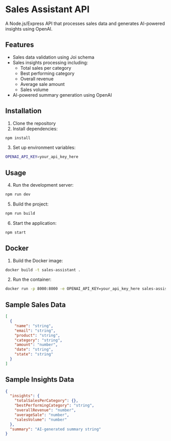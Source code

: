 # Sales Assistant API

A Node.js/Express API that processes sales data and generates AI-powered insights using OpenAI.

## Features

- Sales data validation using Joi schema
- Sales insights processing including:
  - Total sales per category
  - Best performing category
  - Overall revenue
  - Average sale amount
  - Sales volume
- AI-powered summary generation using OpenAI

## Installation

1. Clone the repository
2. Install dependencies:
```sh
npm install
```
3. Set up environment variables:
```sh
OPENAI_API_KEY=your_api_key_here
```

## Usage

4. Run the development server:
```sh
npm run dev
```
5. Build the project:
```sh
npm run build
```
6. Start the application:
```sh
npm start
```

## Docker

1. Build the Docker image:
```sh
docker build -t sales-assistant .
```
2. Run the container:
```sh
docker run -p 8000:8000 -e OPENAI_API_KEY=your_api_key_here sales-assistant
```


## Sample Sales Data

```json
[
  {
    "name": "string",
    "email": "string",
    "product": "string",
    "category": "string",
    "amount": "number",
    "date": "string",
    "state": "string"
  }
]
```

## Sample Insights Data

```json
{
  "insights": {
    "totalSalesPerCategory": {},
    "bestPerformingCategory": "string",
    "overallRevenue": "number",
    "averageSale": "number",
    "salesVolume": "number"
  },
  "summary": "AI-generated summary string"
}
```


